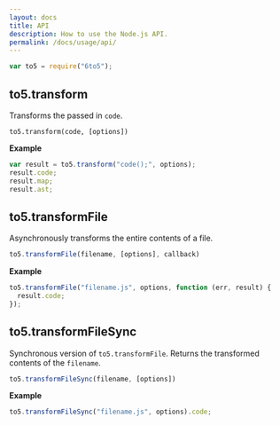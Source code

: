 ```yaml
---
layout: docs
title: API
description: How to use the Node.js API.
permalink: /docs/usage/api/
---
```



```javascript
var to5 = require("6to5");
```

## to5.transform

Transforms the passed in `code`.

```
to5.transform(code, [options])
```

**Example**

```js
var result = to5.transform("code();", options);
result.code;
result.map;
result.ast;
```

## to5.transformFile

Asynchronously transforms the entire contents of a file.

```js
to5.transformFile(filename, [options], callback)
```

**Example**

```js
to5.transformFile("filename.js", options, function (err, result) {
  result.code;
});
```

## to5.transformFileSync

Synchronous version of `to5.transformFile`. Returns the transformed contents of
the `filename`.

```js
to5.transformFileSync(filename, [options])
```

**Example**

```js
to5.transformFileSync("filename.js", options).code;
```
